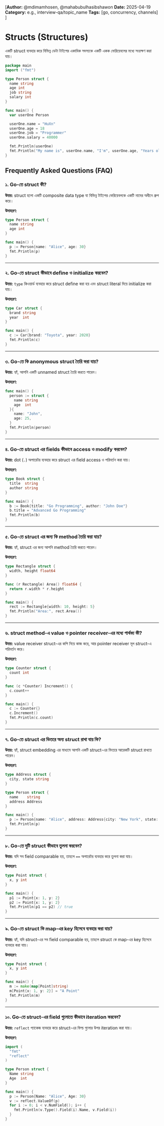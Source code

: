 [**Author:** @mdimamhosen, @mahabubulhasibshawon
**Date:** 2025-04-19
**Category:** e.g., interview-qa/topic_name
**Tags:** [go, concurrency, channels]
]

# Structs (Structures)

একটি struct ব্যবহার করে বিভিন্ন ডেটা টাইপের একাধিক সদস্যকে একটি একক ভেরিয়েবলের মধ্যে সংরক্ষণ করা যায়।

```go
package main
import ("fmt")

type Person struct {
  name string
  age int
  job string
  salary int
}

func main() {
  var userOne Person

  userOne.name = "HuXn"
  userOne.age = 18
  userOne.job = "Programmer"
  userOne.salary = 40000

  fmt.Println(userOne)
  fmt.Println("My name is", userOne.name, "I'm", userOne.age, "Years old", "My Profession is", userOne.job, "My salary is", userOne.salary)
}
```

## Frequently Asked Questions (FAQ)

### ১. Go-তে struct কী?

**উত্তর:** struct হলো একটি composite data type যা বিভিন্ন টাইপের ভেরিয়েবলকে একটি নামের অধীনে গ্রুপ করে।

**উদাহরণ:**

```go
type Person struct {
  name string
  age int
}

func main() {
  p := Person{name: "Alice", age: 30}
  fmt.Println(p)
}
```

---

### ২. Go-তে struct কীভাবে define ও initialize করবেন?

**উত্তর:** `type` কিওয়ার্ড ব্যবহার করে struct define করা হয় এবং struct literal দিয়ে initialize করা যায়।

**উদাহরণ:**

```go
type Car struct {
  brand string
  year  int
}

func main() {
  c := Car{brand: "Toyota", year: 2020}
  fmt.Println(c)
}
```

---

### ৩. Go-তে কি anonymous struct তৈরি করা যায়?

**উত্তর:** হ্যাঁ, আপনি একটি unnamed struct তৈরি করতে পারেন।

**উদাহরণ:**

```go
func main() {
  person := struct {
    name string
    age  int
  }{
    name: "John",
    age: 25,
  }
  fmt.Println(person)
}
```

---

### ৪. Go-তে struct এর fields কীভাবে access ও modify করবেন?

**উত্তর:** dot (`.`) অপারেটর ব্যবহার করে struct এর field access ও পরিবর্তন করা যায়।

**উদাহরণ:**

```go
type Book struct {
  title  string
  author string
}

func main() {
  b := Book{title: "Go Programming", author: "John Doe"}
  b.title = "Advanced Go Programming"
  fmt.Println(b)
}
```

---

### ৫. Go-তে struct এর জন্য কি method তৈরি করা যায়?

**উত্তর:** হ্যাঁ, struct এর জন্য আপনি method তৈরি করতে পারেন।

**উদাহরণ:**

```go
type Rectangle struct {
  width, height float64
}

func (r Rectangle) Area() float64 {
  return r.width * r.height
}

func main() {
  rect := Rectangle{width: 10, height: 5}
  fmt.Println("Area:", rect.Area())
}
```

---

### ৬. struct method-এ value ও pointer receiver-এর মধ্যে পার্থক্য কী?

**উত্তর:** value receiver struct-এর কপি নিয়ে কাজ করে, আর pointer receiver মূল struct-এ পরিবর্তন করে।

**উদাহরণ:**

```go
type Counter struct {
  count int
}

func (c *Counter) Increment() {
  c.count++
}

func main() {
  c := Counter{}
  c.Increment()
  fmt.Println(c.count)
}
```

---

### ৭. Go-তে struct এর ভিতরে অন্য struct রাখা যায় কি?

**উত্তর:** হ্যাঁ, struct embedding এর মাধ্যমে আপনি একটি struct-এর ভিতরে আরেকটি struct রাখতে পারেন।

**উদাহরণ:**

```go
type Address struct {
  city, state string
}

type Person struct {
  name    string
  address Address
}

func main() {
  p := Person{name: "Alice", address: Address{city: "New York", state: "NY"}}
  fmt.Println(p)
}
```

---

### ৮. Go-তে দুটি struct কীভাবে তুলনা করবেন?

**উত্তর:** যদি সব field comparable হয়, তাহলে `==` অপারেটর ব্যবহার করে তুলনা করা যায়।

**উদাহরণ:**

```go
type Point struct {
  x, y int
}

func main() {
  p1 := Point{x: 1, y: 2}
  p2 := Point{x: 1, y: 2}
  fmt.Println(p1 == p2) // true
}
```

---

### ৯. Go-তে struct কি map-এর key হিসেবে ব্যবহার করা যায়?

**উত্তর:** হ্যাঁ, যদি struct-এর সব field comparable হয়, তাহলে struct কে map-এর key হিসেবে ব্যবহার করা যায়।

**উদাহরণ:**

```go
type Point struct {
  x, y int
}

func main() {
  m := make(map[Point]string)
  m[Point{x: 1, y: 2}] = "A Point"
  fmt.Println(m)
}
```

---

### ১০. Go-তে struct-এর field গুলোতে কীভাবে iteration করবেন?

**উত্তর:** `reflect` প্যাকেজ ব্যবহার করে struct-এর ফিল্ড গুলোর উপর iteration করা যায়।

**উদাহরণ:**

```go
import (
  "fmt"
  "reflect"
)

type Person struct {
  Name string
  Age  int
}

func main() {
  p := Person{Name: "Alice", Age: 30}
  v := reflect.ValueOf(p)
  for i := 0; i < v.NumField(); i++ {
    fmt.Println(v.Type().Field(i).Name, v.Field(i))
  }
}
```
